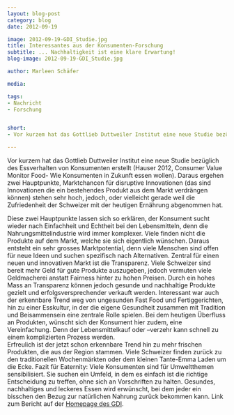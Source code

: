 ```yaml
---
layout: blog-post
category: blog
date: 2012-09-19

image: 2012-09-19-GDI_Studie.jpg
title: Interessantes aus der Konsumenten-Forschung
subtitle: ... Nachhaltigkeit ist eine klare Erwartung!
blog-image: 2012-09-19-GDI_Studie.jpg

author: Marleen Schäfer

media: 

tags:
- Nachricht
- Forschung


short:
- Vor kurzem hat das Gottlieb Duttweiler Institut eine neue Studie bezüglich des Essverhalten von Konsumenten erstellt (Hauser 2012, Consumer Value Monitor Food- Wie Konsumenten in Zukunft essen wollen). Daraus ergehen zwei Hauptpunkte, Marktchancen für disruptive Innovationen (das sind Innovationen die ein bestehendes Produkt aus dem Markt verdrängen können) stehen sehr hoch, jedoch, oder vielleicht gerade weil die Zufriedenheit der Schweizer mit der heutigen Ernährung abgenommen hat.

---
```

Vor kurzem hat das Gottlieb Duttweiler Institut eine neue Studie bezüglich des Essverhalten von Konsumenten erstellt (Hauser 2012, Consumer Value Monitor Food- Wie Konsumenten in Zukunft essen wollen). Daraus ergehen zwei Hauptpunkte, Marktchancen für disruptive Innovationen (das sind Innovationen die ein bestehendes Produkt aus dem Markt verdrängen können) stehen sehr hoch, jedoch, oder vielleicht gerade weil die Zufriedenheit der Schweizer mit der heutigen Ernährung abgenommen hat.

Diese zwei Hauptpunkte lassen sich so erklären, der Konsument sucht wieder nach Einfachheit und Echtheit bei den Lebensmitteln, denn die Nahrungsmittelindustrie wird immer komplexer. Viele finden nicht die Produkte auf dem Markt, welche sie sich eigentlich wünschen.  Daraus entsteht ein sehr grosses Marktpotential, denn viele Menschen sind offen für neue Ideen und suchen spezifisch nach Alternativen. 
Zentral für einen neuen und innovativen Markt ist die Transparenz. Viele Schweizer sind bereit mehr Geld für gute Produkte auszugeben, jedoch vermuten viele Geldmacherei anstatt Fairness hinter zu hohen Preisen. Durch ein hohes Mass an Transparenz können jedoch gesunde und nachhaltige Produkte gezielt und erfolgsversprechender verkauft werden. 
Interessant war auch der erkennbare Trend weg von ungesunden Fast Food und Fertiggerichten, hin zu einer Esskultur, in der die eigene Gesundheit zusammen mit Tradition und Beisammensein eine zentrale Rolle spielen. Bei dem heutigen Überfluss an Produkten, wünscht sich der Konsument hier zudem, eine Vereinfachung. Denn der Lebensmittelkauf oder –verzehr kann schnell zu einem komplizierten Prozess werden.   
Erfreulich ist der jetzt schon erkennbare Trend hin zu mehr frischen Produkten, die aus der Region stammen. Viele Schweizer finden zurück zu den traditionellen Wochenmärkten oder dem kleinen Tante-Emma Laden um die Ecke. 
Fazit für Eaternity: Viele Konsumenten sind für Umweltthemen sensibilisiert. Sie suchen ein Umfeld, in dem es einfach ist die richtige Entscheidung zu treffen, ohne sich an Vorschriften zu halten. Gesundes, nachhaltiges und leckeres Essen wird erwünscht, bei dem jeder ein bisschen den Bezug zur natürlichen Nahrung zurück bekommen kann.
Link zum Bericht auf der [Homepage des GDI][1]. 

[1]: http://www.gdi.ch/de/Think-Tank/Studien/Product-Detail/106